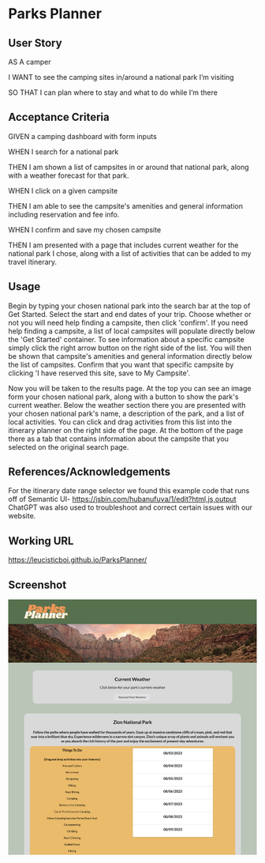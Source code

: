 # Parks Planner

## User Story
AS A camper

I WANT to see the camping sites in/around a national park I’m visiting

SO THAT I can plan where to stay and what to do while I’m there

## Acceptance Criteria
GIVEN a camping dashboard with form inputs

WHEN I search for a national park

THEN I am shown a list of campsites in or around that national park, along with a weather forecast for that park.

WHEN I click on a given campsite

THEN I am able to see the campsite's amenities and general information including reservation and fee info. 

WHEN I confirm and save my chosen campsite

THEN I am presented with a page that includes current weather for the national park I chose, along with a list of activities that can be added to my travel itinerary.

## Usage
Begin by typing your chosen national park into the search bar at the top of Get Started.
Select the start and end dates of your trip.
Choose whether or not you will need help finding a campsite, then click 'confirm'.
If you need help finding a campsite, a list of local campsites will populate directly below the 'Get Started' container.
To see information about a specific campsite simply click the right arrow button on the right side of the list. 
You will then be shown that campsite's amenities and general information directly below the list of campsites.
Confirm that you want that specific campsite by clicking 'I have reserved this site, save to My Campsite'.

Now you will be taken to the results page. At the top you can see an image form your chosen national park, along with a button to show the park's current weather.
Below the weather section there you are presented with your chosen national park's name, a description of the park, and a list of local activities.
You can click and drag activities from this list into the itinerary planner on the right side of the page.
At the bottom of the page there as a tab that contains information about the campsite that you selected on the original search page.


## References/Acknowledgements
For the itinerary date range selector we found this example code that runs off of Semantic UI- https://jsbin.com/hubanufuva/1/edit?html,js,output
ChatGPT was also used to troubleshoot and correct certain issues with our website.

## Working URL
https://leucisticboi.github.io/ParksPlanner/

## Screenshot
![Screenshot of finished project](./assets/images/ParksPlanner.png)
